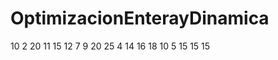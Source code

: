 OptimizacionEnterayDinamica
===========================
10 2 20 11 15
12 7 9 20 25
4 14 16 18 10
5 15 15 15
